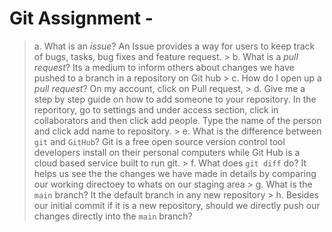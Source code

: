 # Git Assignment - <Khollah1>

>   a. What is an _issue_?
    An Issue provides a way for users to keep track of bugs, tasks, bug fixes and feature request.
    > b. What is a _pull request_?
    Its a medium to inform others about changes we have pushed to a branch in a repository on Git hub
    > c. How do I open up a _pull request_?
    On my account, click on Pull request,
    > d. Give me a step by step guide on how to add someone to your repository.
    In the reporitory, go to settings and under access section, click in collaborators and then click add people. Type the name of the person and click add name to repository.
    > e. What is the difference between `git` and `GitHub`?
    Git is a free open source version control tool developers install on their personal computers while Git Hub is a cloud based service built to run git.
    > f. What does `git diff` do?
    It helps us see the the changes we have made in details by comparing our working directoey to whats on our staging area
    > g. What is the `main` branch?
    It the default branch in any new repository
    > h. Besides our initial commit if it is a new repository, should we directly push our changes directly into the `main` branch?